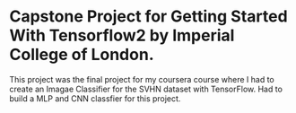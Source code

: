 # Capstone Project for Getting Started With Tensorflow2 by Imperial College of London.

This project was the final project for my coursera course where I had to create an Imagae Classifier for the SVHN dataset with TensorFlow. Had to build a MLP and CNN classfier for this project.
